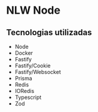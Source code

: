 # NLW Node

## Tecnologias utilizadas

- Node
- Docker
- Fastify
- Fastify/Cookie
- Fastify/Websocket
- Prisma
- Redis
- IORedis
- Typescript
- Zod